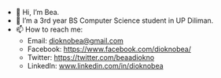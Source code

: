 - 👋 Hi, I’m Bea.
- 🌱 I’m a 3rd year BS Computer Science student in UP Diliman.
- 📫 How to reach me:
  - Email: dioknobea@gmail.com
  - Facebook: https://www.facebook.com/dioknobea/
  - Twitter: https://twitter.com/beaadiokno
  - LinkedIn: www.linkedin.com/in/dioknobea

<!---
beyatris/beyatris is a ✨ special ✨ repository because its `README.md` (this file) appears on your GitHub profile.
You can click the Preview link to take a look at your changes.
--->
